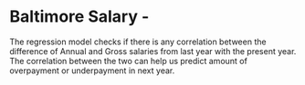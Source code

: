 # Baltimore Salary -

The regression model checks if there is any correlation between the difference of Annual and Gross salaries from last year with the present year.
The correlation between the two can help us predict amount of overpayment or underpayment in next year. 

